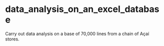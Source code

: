 # data_analysis_on_an_excel_database
Carry out data analysis on a base of 70,000 lines from a chain of Açaí stores.
